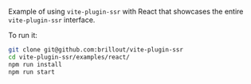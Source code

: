 Example of using `vite-plugin-ssr` with React that showcases the entire `vite-plugin-ssr` interface.

To run it:

```bash
git clone git@github.com:brillout/vite-plugin-ssr
cd vite-plugin-ssr/examples/react/
npm run install
npm run start
```
